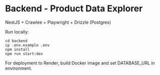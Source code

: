 # Backend - Product Data Explorer

NestJS + Crawlee + Playwright + Drizzle (Postgres)

Run locally:

```
cd backend
cp .env.example .env
npm install
npm run start:dev
```

For deployment to Render, build Docker image and set DATABASE_URL in environment.
